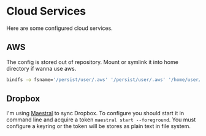 # Cloud Services

Here are some configured cloud services.

## AWS

The config is stored out of repository. Mount or symlink it into home directory
if wanna use aws.

```sh
bindfs -o fsname='/persist/user/.aws' '/persist/user/.aws' '/home/user/.aws'
```

## Dropbox

I'm using [Maestral](https://maestral.app) to sync Dropbox. To configure you should
start it in command line and acquire a token ```maestral start --foreground```.
You must configure a keyring or the token will be stores as plain text in file system.
